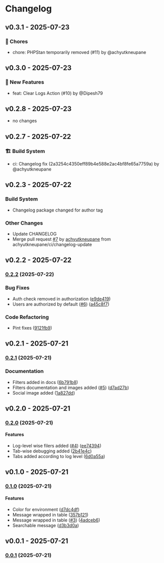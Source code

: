 # Changelog

## v0.3.1 - 2025-07-23

### 🧹 Chores

- chore: PHPStan temporarily removed (#11) by @achyutkneupane

## v0.3.0 - 2025-07-23

### 🎉 New Features

- feat: Clear Logs Action (#10) by @Dipesh79

## v0.2.8 - 2025-07-23

- no changes

## v0.2.7 - 2025-07-22

### 🏗️ Build System

- ci: Changelog fix (2a3254c4350eff89b4e588e2ac4bf8fe65a7759a) by @achyutkneupane

## v0.2.3 - 2025-07-22

### Build System

- Changelog package changed for author tag

### Other Changes

- Update CHANGELOG
- Merge pull request [#7](https://github.com/achyutkneupane/filament-log-viewer/pull/7) by [achyutkneupane](https://github.com/achyutkneupane) from achyutkneupane/ci/changelog-update

## v0.2.2 - 2025-07-22

### [0.2.2](https://github.com/achyutkneupane/filament-log-viewer/compare/v0.2.1...v0.2.2) (2025-07-22)

### Bug Fixes

* Auth check removed in authorization ([e9de419](https://github.com/achyutkneupane/filament-log-viewer/commit/e9de419b5cdce48750745eb62f701795148e4b78))
* Users are authorized by default ([#6](https://github.com/achyutkneupane/filament-log-viewer/issues/6)) ([a45c8f7](https://github.com/achyutkneupane/filament-log-viewer/commit/a45c8f743332c7ebcf93bbcc641ec45cc7af3b32))

### Code Refactoring

* Pint fixes ([9121fb9](https://github.com/achyutkneupane/filament-log-viewer/commit/9121fb9e99b5393be83f94b46fe94e8d2fa24456))

## v0.2.1 - 2025-07-21

### [0.2.1](https://github.com/achyutkneupane/filament-log-viewer/compare/v0.2.0...v0.2.1) (2025-07-21)

### Documentation

* Filters added in docs ([6b791b8](https://github.com/achyutkneupane/filament-log-viewer/commit/6b791b8456fa0a72ef7aec4da7cf3126cada0b76))
* Filters documentation and images added ([#5](https://github.com/achyutkneupane/filament-log-viewer/issues/5)) ([d7ad27b](https://github.com/achyutkneupane/filament-log-viewer/commit/d7ad27b286b08324692c55c1f4ad918ec10c84be))
* Social image added ([1a827dd](https://github.com/achyutkneupane/filament-log-viewer/commit/1a827dd5769dd655bc4aa5b1d7bd375d35645e8d))

## v0.2.0 - 2025-07-21

### [0.2.0](https://github.com/achyutkneupane/filament-log-viewer/compare/v0.1.0...v0.2.0) (2025-07-21)

#### Features

* Log-level wise filers added ([#4](https://github.com/achyutkneupane/filament-log-viewer/issues/4)) ([ee74394](https://github.com/achyutkneupane/filament-log-viewer/commit/ee743947580efc5fc2f2a6549687bd4329cd1737))
* Tab-wise debugging added ([2b41e4c](https://github.com/achyutkneupane/filament-log-viewer/commit/2b41e4c42e9e7b9f65a4926f777d2d1128da8879))
* Tabs added according to log level ([6d0a55a](https://github.com/achyutkneupane/filament-log-viewer/commit/6d0a55a35764e0b5d2a3e53e348fbbb10aa95845))

## v0.1.0 - 2025-07-21

### [0.1.0](https://github.com/achyutkneupane/filament-log-viewer/compare/v0.0.1...v0.1.0) (2025-07-21)

#### Features

* Color for environment ([d7dc4df](https://github.com/achyutkneupane/filament-log-viewer/commit/d7dc4dfef7b32e8868357942176fc39de1aad54c))
* Message wrapped in table ([357b121](https://github.com/achyutkneupane/filament-log-viewer/commit/357b121f67eef854b4b3a7e09748d61e1625d3d3))
* Message wrapped in table ([#3](https://github.com/achyutkneupane/filament-log-viewer/issues/3)) ([4adceb6](https://github.com/achyutkneupane/filament-log-viewer/commit/4adceb6b4f203ec8994ce8bbd58d27e2e449ba6f))
* Searchable message ([d3b3d0a](https://github.com/achyutkneupane/filament-log-viewer/commit/d3b3d0a228ab99228bbd7783bc0c66d3b11c367f))

## v0.0.1 - 2025-07-21

### [0.0.1](https://github.com/achyutkneupane/filament-log-viewer/compare/v0.0.0...v0.0.1) (2025-07-21)
